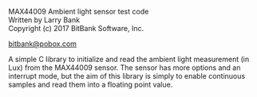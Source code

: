 MAX44009 Ambient light sensor test code<br>
Written by Larry Bank<br>
Copyright (c) 2017 BitBank Software, Inc.<br>

bitbank@pobox.com<br>

A simple C library to initialize and read the ambient light measurement
(in Lux) from the MAX44009 sensor. The sensor has more options and an interrupt
mode, but the aim of this library is simply to enable continuous samples and
read them into a floating point value.

